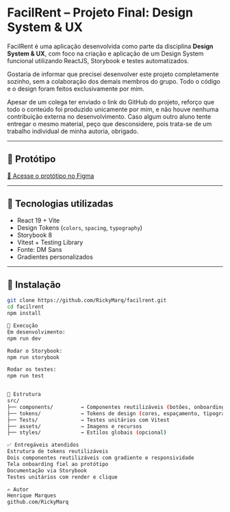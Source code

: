 # FacilRent – Projeto Final: Design System & UX

FacilRent é uma aplicação desenvolvida como parte da disciplina **Design System & UX**, com foco na criação e aplicação de um Design System funcional utilizando ReactJS, Storybook e testes automatizados.

Gostaria de informar que precisei desenvolver este projeto completamente sozinho, sem a colaboração dos demais membros do grupo. Todo o código e o design foram feitos exclusivamente por mim.

Apesar de um colega ter enviado o link do GitHub do projeto, reforço que todo o conteúdo foi produzido unicamente por mim, e não houve nenhuma contribuição externa no desenvolvimento. Caso algum outro aluno tente entregar o mesmo material, peço que desconsidere, pois trata-se de um trabalho individual de minha autoria, obrigado.

---

## 🔗 Protótipo

[🔗 Acesse o protótipo no Figma](https://www.figma.com/design/3cRNfeQVeHs8wC7isBsDmk/Design-System---FacilRent?node-id=35627-422&t=bJ4bDjomzZJI3wGL-1)

---

## 🧰 Tecnologias utilizadas

- React 19 + Vite
- Design Tokens (`colors`, `spacing`, `typography`)
- Storybook 8
- Vitest + Testing Library
- Fonte: DM Sans
- Gradientes personalizados

---

## 🚀 Instalação

```bash
git clone https://github.com/RickyMarq/facilrent.git
cd facilrent
npm install

🧪 Execução
Em desenvolvimento:
npm run dev

Rodar o Storybook:
npm run storybook

Rodar os testes:
npm run test


📁 Estrutura
src/
├── components/         → Componentes reutilizáveis (botões, onboarding)
├── tokens/             → Tokens de design (cores, espaçamento, tipografia)
├── Tests/              → Testes unitários com Vitest
├── assets/             → Imagens e recursos
├── styles/             → Estilos globais (opcional)

✅ Entregáveis atendidos
Estrutura de tokens reutilizáveis
Dois componentes reutilizáveis com gradiente e responsividade
Tela onboarding fiel ao protótipo
Documentação via Storybook
Testes unitários com render e clique

✍️ Autor
Henrique Marques
github.com/RickyMarq